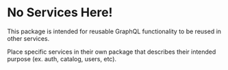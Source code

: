 # No Services Here!

This package is intended for reusable GraphQL functionality
to be reused in other services.

Place specific services in their own package that describes
their intended purpose (ex. auth, catalog, users, etc).
